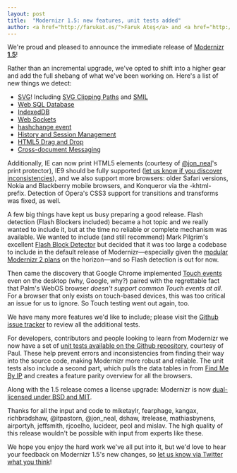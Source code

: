 ```yaml
---
layout: post
title:  "Modernizr 1.5: new features, unit tests added"
author: <a href="http://farukat.es/">Faruk Ateş</a> and <a href="http://paulirish.com/">Paul Irish</a>
---
```


We're proud and pleased to announce the immediate release of <a href="/">Modernizr **1.5**</a>!

Rather than an incremental upgrade, we've opted to shift into a higher gear and add the full shebang of what we've been working on. Here's a list of new things we detect:

 * <a target="_blank" href="http://www.w3.org/TR/SVG/">SVG</a>! Including <a target="_blank" href="http://www.w3.org/TR/SVG11/masking.html">SVG Clipping Paths</a> and <a target="_blank" href="http://www.w3.org/TR/REC-smil/">SMIL</a>
 * <a target="_blank" href="http://dev.w3.org/html5/webdatabase/">Web SQL Database</a>
 * <a href="http://www.w3.org/TR/IndexedDB/">IndexedDB</a>
 * <a target="_blank" href="http://dev.w3.org/html5/websockets/">Web Sockets</a>
 * <a target="_blank" href="http://dev.w3.org/html5/spec/history.html#event-hashchange">hashchange event</a>
 * <a target="_blank" href="http://www.w3.org/TR/html5/history.html">History and Session Management</a>
 * <a target="_blank" href="http://dev.w3.org/html5/spec/dnd.html#dnd">HTML5 Drag and Drop</a>
 * <a target="_blank" href="http://www.w3.org/TR/html5/comms.html#posting-messages">Cross-document Messaging</a>

 Additionally, IE can now print HTML5 elements (courtesy of <a target="_blank" href="http://twitter.com/jon_neal">@jon_neal</a>'s print protector), IE9 should be fully supported (<a target="_blank" href="http://twitter.com/?status=@Modernizr%20I%20found%20an%20IE9%20inconsistency">let us know if you discover inconsistencies</a>), and we also support more browsers: older Safari versions, Nokia and Blackberry mobile browsers, and Konqueror via the -khtml- prefix. Detection of Opera's CSS3 support for transitions and transforms was fixed, as well.

 A few big things have kept us busy preparing a good release. Flash detection (Flash Blockers included) became a hot topic and we really wanted to include it, but at the time no reliable or complete mechanism was available. We wanted to include (and still recommend) Mark Pilgrim's excellent <a target="_blank" href="http://code.google.com/p/flashblockdetector/">Flash Block Detector</a> but decided that it was too large a codebase to include in the default release of Modernizr&mdash;especially given the <a target="_blank" href="http://www.modernizr.com/news/updates-on-modernizr-front">modular Modernizr 2 plans</a> on the horizon&mdash;and so Flash detection is out for now.

 Then came the discovery that Google Chrome implemented <a target="_blank" href="http://www.quirksmode.org/mobile/tableTouch.html">Touch events</a> even on the desktop (why, Google, why?) paired with the regrettable fact that Palm's WebOS browser _doesn't support common Touch events at all_. For a browser that only exists on touch-based devices, this was too critical an issue for us to ignore. So Touch testing went out again, too.

We have many more features we'd like to include; please visit the <a href="http://github.com/Modernizr/Modernizr/issues/#list">Github issue tracker</a> to review all the additional tests.

For developers, contributors and people looking to learn from Modernizr we now have a set of <a target="_blank" href="http://github.com/Modernizr/Modernizr/tree/master/test/">unit tests available on the Github repository</a>, courtesy of Paul. These help prevent errors and inconsistencies from finding their way into the source code, making Modernizr more robust and reliable. The unit tests also include a second part, which pulls the data tables in from <a target="_blank" href="http://findmebyip.com/">Find Me By IP</a> and creates a feature parity overview for all the browsers.

Along with the 1.5 release comes a license upgrade: Modernizr is now <a href="/license/">dual-licensed under BSD and MIT</a>.

Thanks for all the input and code to miketaylr, fearphage, kangax, richbradshaw, @itpastorn, @jon_neal, dshaw, itrelease, mathiasbynens, airportyh, jeffsmith, rjcoelho, lucideer, peol and mislav. The high quality of this release wouldn't be possible with input from experts like these.

We hope you enjoy the hard work we've all put into it, but we'd love to hear your feedback on Modernizr 1.5's new changes, so <a target="_blank" href="http://twitter.com/?status=@Modernizr%20I%20think%20the%201.5%20release%20is%20%E2%80%A6%20">let us know via Twitter what you think</a>!
